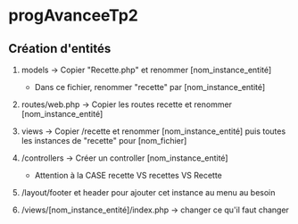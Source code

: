 # progAvanceeTp2



## Création d'entités

1. models -> Copier "Recette.php" et renommer [nom_instance_entité] 
    - Dans ce fichier, renommer "recette" par [nom_instance_entité]
2. routes/web.php -> Copier les routes recette et renommer [nom_instance_entité]
3. views -> Copier /recette et renommer [nom_instance_entité] puis toutes les instances de "recette" pour [nom_fichier]
4. /controllers -> Créer un controller [nom_instance_entité]
    - Attention à la CASE recette VS recettes VS Recette

5. /layout/footer et header pour ajouter cet instance au menu au besoin
6. /views/[nom_instance_entité]/index.php -> changer ce qu'il faut changer